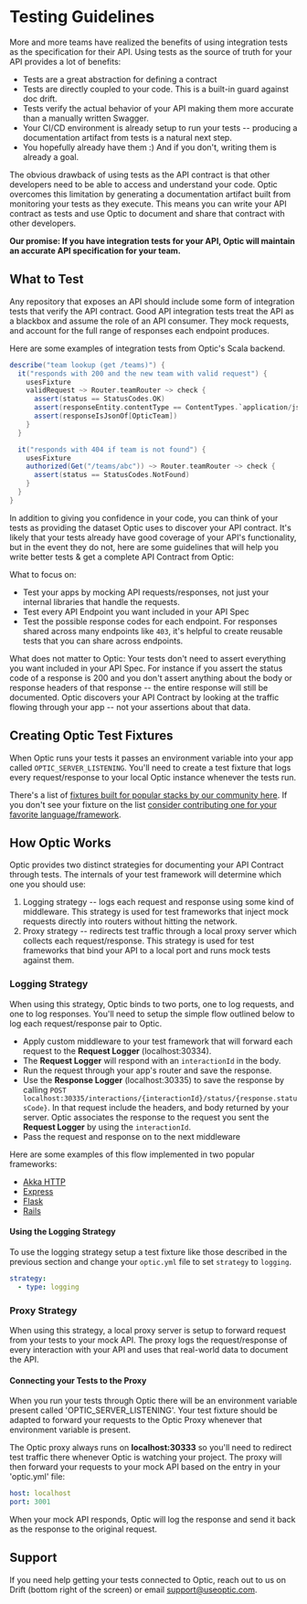 # Testing Guidelines   

More and more teams have realized the benefits of using integration tests as the specification for their API. Using tests as the source of truth for your API provides a lot of benefits:

- Tests are a great abstraction for defining a contract
- Tests are directly coupled to your code. This is a built-in guard against doc drift.
- Tests verify the actual behavior of your API making them more accurate than a manually written Swagger.
- Your CI/CD environment is already setup to run your tests -- producing a documentation artifact from tests is a natural next step.
- You hopefully already have them :) And if you don't, writing them is already a goal.

The obvious drawback of using tests as the API contract is that other developers need to be able to access and understand your code. Optic overcomes this limitation by generating a documentation artifact built from monitoring your tests as they execute. This means you can write your API contract as tests and use Optic to document and share that contract with other developers.    

**Our promise: If you have integration tests for your API, Optic will maintain an accurate API specification for your team.**

## What to Test
Any repository that exposes an API should include some form of integration tests that verify the API contract. Good API integration tests treat the API as a blackbox and assume the role of an API consumer. They mock requests, and account for the full range of responses each endpoint produces. 

Here are some examples of integration tests from Optic's Scala backend. 

```scala
describe("team lookup (get /teams)") {
  it("responds with 200 and the new team with valid request") {
    usesFixture
    validRequest ~> Router.teamRouter ~> check {
      assert(status == StatusCodes.OK)
      assert(responseEntity.contentType == ContentTypes.`application/json`)
      assert(responseIsJsonOf[OpticTeam])
    }
  }

  it("responds with 404 if team is not found") {
    usesFixture
    authorized(Get("/teams/abc")) ~> Router.teamRouter ~> check {
      assert(status == StatusCodes.NotFound)
    }
  }
}
```

In addition to giving you confidence in your code, you can think of your tests as providing the dataset Optic uses to discover your API contract. It's likely that your tests already have good coverage of your API's functionality, but in the event they do not, here are some guidelines that will help you write better tests & get a complete API Contract from Optic:

What to focus on: 
- Test your apps by mocking API requests/responses, not just your internal libraries that handle the requests. 
- Test every API Endpoint you want included in your API Spec
- Test the possible response codes for each endpoint. For responses shared across many endpoints like `403`, it's helpful to create reusable tests that you can share across endpoints.    

What does not matter to Optic: 
Your tests don't need to assert everything you want included in your API Spec. For instance if you assert the status code of a response is 200 and you don't assert anything about the body or response headers of that response -- the entire response will still be documented. Optic discovers your API Contract by looking at the traffic flowing through your app -- not your assertions about that data. 


## Creating Optic Test Fixtures
When Optic runs your tests it passes an environment variable into your app called `OPTIC_SERVER_LISTENING`. You'll need to create a test fixture that logs every request/response to your local Optic instance whenever the tests run. 

There's a list of [fixtures built for popular stacks by our community here](/example-fixtures/index.md). If you don't see your fixture on the list [consider contributing one for your favorite language/framework](/example-fixtures/contributing.md).


## How Optic Works
Optic provides two distinct strategies for documenting your API Contract through tests. The internals of your test framework will determine which one you should use: 

1. Logging strategy -- logs each request and response using some kind of middleware. This strategy is used for test frameworks that inject mock requests directly into routers without hitting the network.    
2. Proxy strategy -- redirects test traffic through a local proxy server which collects each request/response. This strategy is used for test frameworks that bind your API to a local port and runs mock tests against them. 

### Logging Strategy
When using this strategy, Optic binds to two ports, one to log requests, and one to log responses. You'll need to setup the simple flow outlined below to log each request/response pair to Optic.  

- Apply custom middleware to your test framework that will forward each request to the **Request Logger** (localhost:30334). 
- The **Request Logger** will respond with an `interactionId` in the body. 
- Run the request through your app's router and save the response.
- Use the **Response Logger** (localhost:30335) to save the response by calling `POST localhost:30335/interactions/{interactionId}/status/{response.statusCode}`. In that request include the headers, and body returned by your server. Optic associates the response to the request you sent the **Request Logger** by using the `interactionId`. 
- Pass the request and response on to the next middleware

Here are some examples of this flow implemented in two popular frameworks: 
- [Akka HTTP](example-fixtures/akka-http/using-akka-http.md)
- [Express](example-fixtures/express/using-express-js.md)
- [Flask](example-fixtures/flask/using-flask.md)
- [Rails](example-fixtures/rails/using-rails.md)

#### Using the Logging Strategy  
To use the logging strategy setup a test fixture like those described in the previous section and change your `optic.yml` file to set `strategy` to `logging`.  
```yaml
strategy: 
  - type: logging
```


### Proxy Strategy
When using this strategy, a local proxy server is setup to forward request from your tests to your mock API. The proxy logs the request/response of every interaction with your API and uses that real-world data to document the API. 

#### Connecting your Tests to the Proxy  
When you run your tests through Optic there will be an environment variable present called 'OPTIC_SERVER_LISTENING'. Your test fixture should be adapted to forward your requests to the Optic Proxy whenever that environment variable is present. 

The Optic proxy always runs on **localhost:30333** so you'll need to redirect test traffic there whenever Optic is watching your project. The proxy will then forward your requests to your mock API based on the entry in your 'optic.yml' file:

```yaml
host: localhost
port: 3001
```

When your mock API responds, Optic will log the response and send it back as the response to the original request.  

## Support
If you need help getting your tests connected to Optic, reach out to us on Drift (bottom right of the screen) or email support@useoptic.com.
